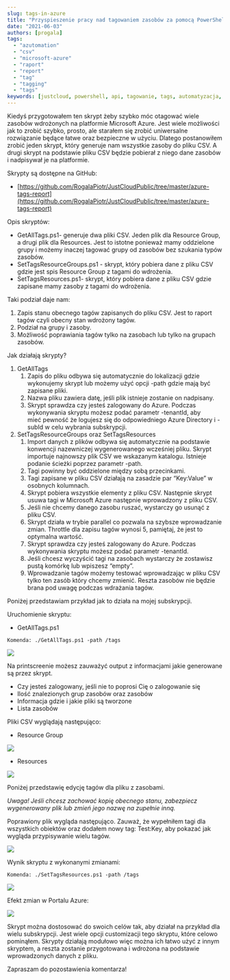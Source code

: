 ```yaml
---
slug: tags-in-azure
title: "Przyspieszenie pracy nad tagowaniem zasobów za pomocą PowerShell - Tag raport Microsoft Azure"
date: "2021-06-03"
authors: [progala]
tags: 
  - "azutomation"
  - "csv"
  - "microsoft-azure"
  - "raport"
  - "report"
  - "tag"
  - "tagging"
  - "tags"
keywords: [justcloud, powershell, api, tagowanie, tags, automatyzacja, automation, csv, azure, microsoft azure]
---
```


Kiedyś przygotowałem ten skrypt żeby szybko móc otagować wiele zasobów wdrożonych na platformie Microsoft Azure. Jest wiele możliwości jak to zrobić szybko, prosto, ale starałem się zrobić uniwersalne rozwiązanie będące łatwe oraz bezpieczne w użyciu. Dlatego postanowiłem zrobić jeden skrypt, który generuje nam wszystkie zasoby do pliku CSV. A drugi skrypt na podstawie pliku CSV będzie pobierał z niego dane zasobów i nadpisywał je na platformie.

Skrypty są dostępne na GitHub:

- [https://github.com/RogalaPiotr/JustCloudPublic/tree/master/azure-tags-report](https://github.com/RogalaPiotr/JustCloudPublic/tree/master/azure-tags-report)

Opis skryptów:

- GetAllTags.ps1- generuje dwa pliki CSV. Jeden plik dla Resource Group, a drugi plik dla Resources. Jest to istotne ponieważ mamy oddzielone grupy i możemy inaczej tagować grupy od zasobów bez szukania typów zasobów.
- SetTagsResourceGroups.ps1 - skrypt, który pobiera dane z pliku CSV gdzie jest spis Resource Group z tagami do wdrożenia.
- SetTagsResources.ps1- skrypt, który pobiera dane z pliku CSV gdzie zapisane mamy zasoby z tagami do wdrożenia.

<!--truncate-->

Taki podział daje nam:

1. Zapis stanu obecnego tagów zapisanych do pliku CSV. Jest to raport tagów czyli obecny stan wdrożony tagów.
2. Podział na grupy i zasoby.
3. Możliwość poprawiania tagów tylko na zasobach lub tylko na grupach zasobów.

Jak działają skrypty?

1. GetAllTags
    1. Zapis do pliku odbywa się automatycznie do lokalizacji gdzie wykonujemy skrypt lub możemy użyć opcji -path gdzie mają być zapisane pliki.
    2. Nazwa pliku zawiera datę, jeśli plik istnieje zostanie on nadpisany.
    3. Skrypt sprawdza czy jesteś zalogowany do Azure. Podczas wykonywania skryptu możesz podać parametr -tenantId, aby mieć pewność że logujesz się do odpowiedniego Azure Directory i -subId w celu wybrania subskrypcji.
2. SetTagsResourceGroups oraz SetTagsResources
    1. Import danych z plików odbywa się automatycznie na podstawie konwencji nazewniczej wygenerowanego wcześniej pliku. Skrypt importuje najnowszy plik CSV we wskazanym katalogu. Istnieje podanie ścieżki poprzez parametr -path.
    2. Tagi powinny być oddzielone między sobą przecinkami.
    3. Tagi zapisane w pliku CSV działają na zasadzie par “Key:Value” w osobnych kolumnach.
    4. Skrypt pobiera wszystkie elementy z pliku CSV. Następnie skrypt usuwa tagi w Microsoft Azure następnie wprowadzony z pliku CSV.
    5. Jeśli nie chcemy danego zasobu ruszać, wystarczy go usunąć z pliku CSV.
    6. Skrypt działa w trybie parallel co pozwala na szybsze wprowadzanie zmian. Throttle dla zapisu tagów wynosi 5, pamiętaj, że jest to optymalna wartość.
    7. Skrypt sprawdza czy jesteś zalogowany do Azure. Podczas wykonywania skryptu możesz podać parametr -tenantId.
    8. Jeśli chcesz wyczyścić tagi na zasobach wystarczy że zostawisz pustą komórkę lub wpiszesz “empty”.
    9. Wprowadzanie tagów możemy testować wprowadzając w pliku CSV tylko ten zasób który chcemy zmienić. Reszta zasobów nie będzie brana pod uwagę podczas wdrażania tagów.

Poniżej przedstawiam przykład jak to działa na mojej subskrypcji.

Uruchomienie skryptu:

- GetAllTags.ps1

`Komenda: ./GetAllTags.ps1 -path /tags`

![](https://lh6.googleusercontent.com/g2uknxvVr-r8zuu_JNgHwzMEWXDS_lCkJkvP0w2nsaraF1iUI-PfsBGgFDAMnSqGiPEN-oG5sg0RR5aQWAqnixT1BRO0RBcsIWEpJ48Jfztk-ioLi0NlKg-fFfHPUxjXg60DReVG)

Na printscreenie możesz zauważyć output z informacjami jakie generowane są przez skrypt.

- Czy jesteś zalogowany, jeśli nie to poprosi Cię o zalogowanie się
- Ilość znalezionych grup zasobów oraz zasobów
- Informacja gdzie i jakie pliki są tworzone
- Lista zasobów

Pliki CSV wyglądają następująco:

- Resource Group

![](https://lh3.googleusercontent.com/XiatuhcE3vx4Lr6g5rkz-JP48TjhJ-ydCdwySuAGgBccaVpVZKD9CfPF5xVpIuzU6IFM7PNj939dMpEviYAR3287SCr6F5y2cM4pu1i8500uzKNdRNSh16t8dX9GSosf7J2oDJFa)

- Resources

![](https://lh4.googleusercontent.com/m5u5NLpGw8DNyroSByMny-rIZsH11sZMs4tgFMixm_Lepfn0rjNf4XqLET6MvsT3YnK48PesD9GJQUkDtWJIuDKsUh7IolWD7BCDfHSQN4Ug_f6qdWpuPF2ns-8vRmnlRNtWptbp)

Poniżej przedstawię edycję tagów dla pliku z zasobami.

_Uwaga! Jeśli chcesz zachować kopię obecnego stanu, zabezpiecz wygenerowany plik lub zmień jego nazwę na zupełnie inną._ 

Poprawiony plik wygląda następująco. Zauważ, że wypełniłem tagi dla wszystkich obiektów oraz dodałem nowy tag: Test:Key, aby pokazać jak wygląda przypisywanie wielu tagów.

![](https://lh6.googleusercontent.com/q4_FhHhAden4hD-gq6IJjhVRras8g-lAgwqCo4evhui6_dSF1wjIt6rZwHV23YbOWIuvlJihRbleddX46VkkUudBByLuX_lfGlrab1_U8Ya14-pdg9Xhrqd7hdzoQqpsxwaseZle)

Wynik skryptu z wykonanymi zmianami:

`Komenda: ./SetTagsResources.ps1 -path /tags`

![](https://lh4.googleusercontent.com/49zIzivJeCzwtGRSBFcnzG4X0nr3nbtc1dxgJag7q3_tocRbvBcgu0m_DUf11179BBt1GWpHQalOmsyis3CDnEX3xCpgt-1w1Ic_-bR8KFREpnCOP-aXCxmAjefbS7mU7qJbRvkL)

Efekt zmian w Portalu Azure:

![](https://lh4.googleusercontent.com/O0XGlppGQzJYWYNOJcfKkxTo0ZcT4Hstc46TWolZUIr4Bi80Tq8P60Z1IwlMDgU-vwQ4yLvuj1cYWb9RYy67Z4BDPvFGjx704b9ZYUVbGNb9EFUatChC8Vv3YnHQi4g_1Lr1ciL2)

Skrypt można dostosować do swoich celów tak, aby działał na przykład dla wielu subskrypcji. Jest wiele opcji customizacji tego skryptu, które celowo pominąłem. Skrypty działają modułowo więc można ich łatwo użyć z innym skryptem, a reszta zostanie przygotowana i wdrożona na podstawie wprowadzonych danych z pliku.

Zapraszam do pozostawienia komentarza!
